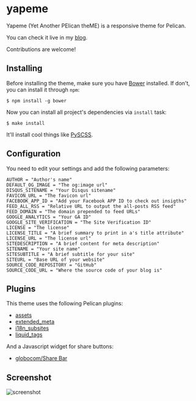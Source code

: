 yapeme
======

Yapeme (Yet Another PElican theME) is a responsive theme for Pelican.

You can check it live in my [blog](http://klauslaube.com.br/).

Contributions are welcome!

Installing
----------

Before installing the theme, make sure you have [Bower](http://bower.io/) installed. If don't, you can install it through `npm`:

```$ npm install -g bower```

Now you can install all project's dependencies via `install` task:

```$ make install```

It'll install cool things like [PySCSS](http://pyscss.readthedocs.io/en/latest/).

Configuration
-------------

You need to edit your settings and add the following parameters:

```
AUTHOR = "Author's name"
DEFAULT_OG_IMAGE = "The og:image url"
DISQUS_SITENAME = "Your Disqus sitename"
FAVICON_URL = "The favicon url"
FACEBOOK_APP_ID = "Add your Facebook APP ID to check out insigths"
FEED_ALL_RSS = "Relative URL to output the all-posts RSS feed"
FEED_DOMAIN = "The domain prepended to feed URLs"
GOOGLE_ANALYTICS = "Your GA ID"
GOOGLE_SITE_VERIFICATION = "The Site Verification ID"
LICENSE = "The license"
LICENSE_TITLE = "A brief summary to print in a's title attribute"
LICENSE_URL = "The license url"
SITEDESCRIPTION = "A brief content for meta description"
SITENAME = "Your site name"
SITESUBTITLE = "A brief subtitle for your site"
SITEURL = "Base URL of your website"
SOURCE_CODE_REPOSITORY = "GitHub"
SOURCE_CODE_URL = "Where the source code of your blog is"
```

Plugins
-------

This theme uses the following Pelican plugins:

* [assets](https://github.com/getpelican/pelican-plugins/tree/master/assets)
* [extended_meta](https://github.com/kplaube/extended_meta)
* [i18n_subsites](https://github.com/getpelican/pelican-plugins/tree/master/i18n_subsites)
* [liquid_tags](https://github.com/getpelican/pelican-plugins/tree/master/liquid_tags)

And a Javascript widget for share buttons:

* [globocom/Share Bar](https://github.com/globocom/share-bar)

Screenshot
----------

![screenshot](docs/screenshot.png)
